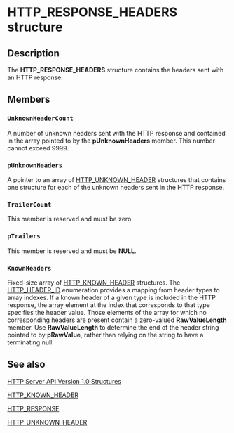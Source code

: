 # HTTP_RESPONSE_HEADERS structure

## Description

The
**HTTP_RESPONSE_HEADERS** structure contains the headers sent with an HTTP response.

## Members

### `UnknownHeaderCount`

A number of unknown headers sent with the HTTP response and contained in the array pointed to by the **pUnknownHeaders** member. This number cannot exceed 9999.

### `pUnknownHeaders`

A pointer to an array of
[HTTP_UNKNOWN_HEADER](https://learn.microsoft.com/windows/desktop/api/http/ns-http-http_unknown_header) structures that contains one structure for each of the unknown headers sent in the HTTP response.

### `TrailerCount`

This member is reserved and must be zero.

### `pTrailers`

This member is reserved and must be **NULL**.

### `KnownHeaders`

Fixed-size array of
[HTTP_KNOWN_HEADER](https://learn.microsoft.com/windows/desktop/api/http/ns-http-http_known_header) structures. The
[HTTP_HEADER_ID](https://learn.microsoft.com/windows/desktop/api/http/ne-http-http_header_id) enumeration provides a mapping from header types to array indexes. If a known header of a given type is included in the HTTP response, the array element at the index that corresponds to that type specifies the header value. Those elements of the array for which no corresponding headers are present contain a zero-valued **RawValueLength** member. Use **RawValueLength** to determine the end of the header string pointed to by **pRawValue**, rather than relying on the string to have a terminating null.

## See also

[HTTP Server API Version 1.0 Structures](https://learn.microsoft.com/windows/desktop/Http/http-server-api-version-1-0-structures)

[HTTP_KNOWN_HEADER](https://learn.microsoft.com/windows/desktop/api/http/ns-http-http_known_header)

[HTTP_RESPONSE](https://learn.microsoft.com/windows/desktop/Http/http-response)

[HTTP_UNKNOWN_HEADER](https://learn.microsoft.com/windows/desktop/api/http/ns-http-http_unknown_header)